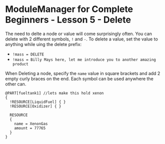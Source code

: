 # ModuleManager for Complete Beginners - Lesson 5 - Delete

The need to delte a node or value will come surprisingly often.  You can delete with 2 different symbols, `!` and `-`. To delete a value, set the value to anything while uing the delete prefix:
* `!mass = DELETE`
* `!mass = Billy Mays here, let me introduce you to another amazing product`

When Deleting a node, specify the `name` value in square brackets and add 2 empty curly braces on the end.
Each symbol can be used anywhere the other can.

```
@PART[fueltank1] //lets make this hold xenon
{
  !RESOURCE[LiquidFuel] { }
  !RESOURCE[Oxidizer] { }
  
  RESOURCE
  {
    name = XenonGas
    amount = 77765
  }
}
```
